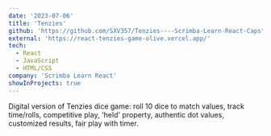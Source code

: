 ```yaml
---
date: '2023-07-06'
title: 'Tenzies'
github: 'https://github.com/SXV357/Tenzies----Scrimba-Learn-React-Capstone-Project'
external: 'https://react-tenzies-game-olive.vercel.app/'
tech:
  - React
  - JavaScript
  - HTML/CSS
company: 'Scrimba Learn React'
showInProjects: true
---
```


Digital version of Tenzies dice game: roll 10 dice to match values, track time/rolls, competitive play, 'held' property, authentic dot values, customized results, fair play with timer.
